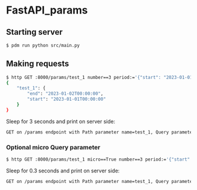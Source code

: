 # FastAPI_params

## Starting server

```bash
$ pdm run python src/main.py
```

## Making requests

```bash
$ http GET :8000/params/test_1 number==3 period:='{"start": "2023-01-01", "end": "2023-01-02"}'
{
    "test_1": {
        "end": "2023-01-02T00:00:00",
        "start": "2023-01-01T00:00:00"
    }
}
```

Sleep for 3 seconds and print on server side:

```txt
GET on /params endpoint with Path parameter name=test_1, Query parameter sleep=number=3 micro=False, and Body parameter period=2023-01-01 00:00:00 - 2023-01-02 00:00:00
```

### Optional micro Query parameter

```bash
$ http GET :8000/params/test_1 micro==True number==3 period:='{"start": "2023-01-01", "end": "2023-01-02"}'
```

Sleep for 0.3 seconds and print on server side:

```txt
GET on /params endpoint with Path parameter name=test_1, Query parameter sleep=number=3 micro=True, and Body parameter period=2023-01-01 00:00:00 - 2023-01-02 00:00:00

```
